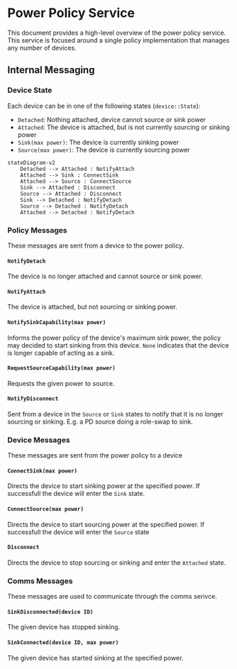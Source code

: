 # Power Policy Service

This document provides a high-level overview of the power policy service. This service is focused around a single policy implementation that manages any number of devices. 

## Internal Messaging

### Device State
Each device can be in one of the following states (`device::State`):

* `Detached`: Nothing attached, device cannot source or sink power
* `Attached`: The device is attached, but is not currently sourcing or sinking power
* `Sink(max power)`: The device is currently sinking power
* `Source(max power)`: The device is currently sourcing power

```mermaid
stateDiagram-v2
    Detached --> Attached : NotifyAttach
    Attached --> Sink : ConnectSink
    Attached --> Source : ConnectSource
    Sink --> Attached : Disconnect
    Source --> Attached : Disconnect
    Sink --> Detached : NotifyDetach
    Source --> Detached : NotifyDetach
    Attached --> Detached : NotifyDetach
```
### Policy Messages
These messages are sent from a device to the power policy.

#### `NotifyDetach`
The device is no longer attached and cannot source or sink power.

#### `NotifyAttach`
The device is attached, but not sourcing or sinking power.

#### `NotifySinkCapability(max power)`
Informs the power policy of the device's maximum sink power, the policy may decided to start sinking from this device. `None` indicates that the device is longer capable of acting as a sink.

#### `RequestSourceCapability(max power)`
Requests the given power to source.

#### `NotifyDisconnect`
Sent from a device in the `Source` or `Sink` states to notify that it is no longer sourcing or sinking. E.g. a PD source doing a role-swap to sink.

### Device Messages
These messages are sent from the power policy to a device

#### `ConnectSink(max power)`
Directs the device to start sinking power at the specified power. If successfull the device will enter the `Sink` state.

#### `ConnectSource(max power)`
Directs the device to start sourcing power at the specified power. If successfull the device will enter the `Source` state

#### `Disconnect`
Directs the device to stop sourcing or sinking and enter the `Attached` state.

### Comms Messages
These messages are used to communicate through the comms serivce.

#### `SinkDisconnected(device ID)`
The given device has stopped sinking.

#### `SinkConnected(device ID, max power)`
The given device has started sinking at the specified power.